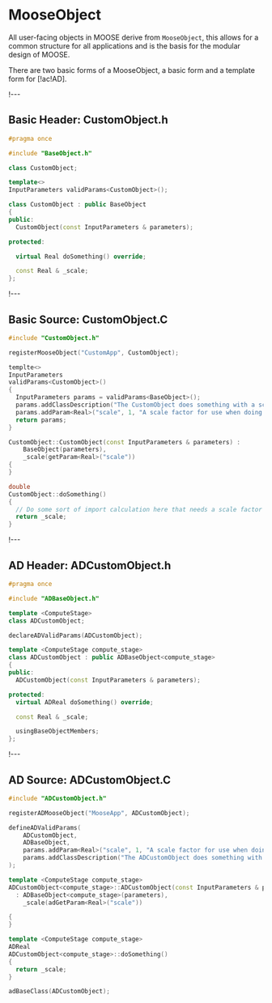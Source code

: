# MooseObject

All user-facing objects in MOOSE derive from `MooseObject`, this allows for a common structure
for all applications and is the basis for the modular design of MOOSE.

There are two basic forms of a MooseObject, a basic form and a template form for [!ac!AD].

!---

## Basic Header: CustomObject.h

```C++
#pragma once

#include "BaseObject.h"

class CustomObject;

template<>
InputParameters validParams<CustomObject>();

class CustomObject : public BaseObject
{
public:
  CustomObject(const InputParameters & parameters);

protected:

  virtual Real doSomething() override;

  const Real & _scale;
};
```

!---

## Basic Source: CustomObject.C

```C++
#include "CustomObject.h"

registerMooseObject("CustomApp", CustomObject);

templte<>
InputParameters
validParams<CustomObject>()
{
  InputParameters params = validParams<BaseObject>();
  params.addClassDescription("The CustomObject does something with a scale parameter.");
  params.addParam<Real>("scale", 1, "A scale factor for use when doing something.");
  return params;
}

CustomObject::CustomObject(const InputParameters & parameters) :
    BaseObject(parameters),
    _scale(getParam<Real>("scale"))
{
}

double
CustomObject::doSomething()
{
  // Do some sort of import calculation here that needs a scale factor
  return _scale;
}
```

!---

## AD Header: ADCustomObject.h

```cpp
#pragma once

#include "ADBaseObject.h"

template <ComputeStage>
class ADCustomObject;

declareADValidParams(ADCustomObject);

template <ComputeStage compute_stage>
class ADCustomObject : public ADBaseObject<compute_stage>
{
public:
  ADCustomObject(const InputParameters & parameters);

protected:
  virtual ADReal doSomething() override;

  const Real & _scale;

  usingBaseObjectMembers;
};
```

!---

## AD Source: ADCustomObject.C

```cpp
#include "ADCustomObject.h"

registerADMooseObject("MooseApp", ADCustomObject);

defineADValidParams(
    ADCustomObject,
    ADBaseObject,
    params.addParam<Real>("scale", 1, "A scale factor for use when doing something.");
    params.addClassDescription("The ADCustomObject does something with a scale parameter.");
);

template <ComputeStage compute_stage>
ADCustomObject<compute_stage>::ADCustomObject(const InputParameters & parameters)
  : ADBaseObject<compute_stage>(parameters),
    _scale(adGetParam<Real>("scale"))

{
}

template <ComputeStage compute_stage>
ADReal
ADCustomObject<compute_stage>::doSomething()
{
  return _scale;
}

adBaseClass(ADCustomObject);
```
